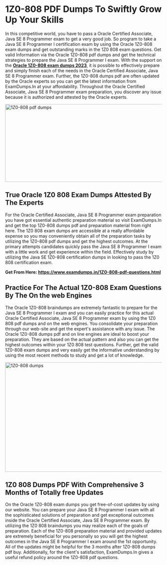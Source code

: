 <h1><strong>1Z0-808 PDF Dumps To Swiftly Grow Up Your Skills</strong></h1>
<p>In this competitive world, you have to pass a Oracle Certified Associate, Java SE 8 Programmer exam to get a very good job. So program to take a Java SE 8 Programmer I certification exam by using the Oracle 1Z0-808 exam dumps and get outstanding marks in the 1Z0 808 exam questions. Get valid Information via the Oracle 1Z0-808 pdf dumps and get the technical strategies to prepare the Java SE 8 Programmer I exam. With the support on the <strong><a href="https://www.examdumps.in/1Z0-808-pdf-questions.html">Oracle 1Z0-808 exam dumps 2023</a></strong>, it is possible to effectively prepare and simply finish each of the needs in the Oracle Certified Associate, Java SE 8 Programmer exam. Further, the 1Z0-808 dumps pdf are often updated by the Oracle experts so you can get the latest information from ExamDumps.In at your affordability. Throughout the Oracle Certified Associate, Java SE 8 Programmer exam preparation, you discover any issue because it is authorized and attested by the Oracle experts.</p>
<p><img src="https://i.ibb.co/zxJwW90/Copy-of-Online-Classes-Twitter-header-post-Made-with-Poster-My-Wall-1.png" alt="1Z0-808 pdf dumps" width="750" height="250" /></p>
<h2><strong>True Oracle 1Z0 808 Exam Dumps Attested By The Experts</strong></h2>
<p>For the Oracle Certified Associate, Java SE 8 Programmer exam preparation you have got essential authentic preparation material so visit ExamDumps.In and get the top 1Z0-808 dumps pdf and preparation material from right here. The 1Z0 808 exam dumps are accessible at a really affordable expense so you may conveniently obtain all of the preparation tasks by utilizing the 1Z0-808 pdf dumps and get the highest outcomes. At the primary attempts candidates quickly pass the Java SE 8 Programmer I exam with a little work and get experience within the field. Effectively study by utilizing the Java SE 1Z0-808 certification dumps in looking to pass the 1Z0 808 certification exam.</p>
<p><strong>Get From Here:&nbsp;<a href="https://www.examdumps.in/1Z0-808-pdf-questions.html">https://www.examdumps.in/1Z0-808-pdf-questions.html</a></strong></p>
<h2><strong>Practice For The Actual 1Z0-808 Exam Questions By The On the web Engines</strong></h2>
<p>The Oracle 1Z0-808 braindumps are extremely fantastic to prepare for the Java SE 8 Programmer I exam and you can easily practice for this actual Oracle Certified Associate, Java SE 8 Programmer exam by using the 1Z0 808 pdf dumps and on the web engines. You consolidate your preparation through our web-site and get the expert's assistance with any issue. The Oracle 1Z0-808 dumps pdf and on line engines are ideal to boost your preparation. They are based on the actual pattern and also you can get the highest outcomes within your 1Z0 808 test questions. Further, get the valid 1Z0-808 exam dumps and very easily get the informative understanding by using the most recent methods to study and get a lot of knowledge.</p>
<p><a href="https://www.examdumps.in/1Z0-808-pdf-questions.html"><img src="https://i.ibb.co/QkNtdwY/Copy-of-Zoom-Online-Classes-Facebook-Share-Po-Made-with-Poster-My-Wall-1.jpg" alt="1Z0-808 dumps" width="670" height="352" /></a></p>
<h2><strong>1Z0 808 Dumps PDF With Comprehensive 3 Months of Totally free Updates</strong></h2>
<p>On the Oracle 1Z0-808 exam dumps you get free-of-cost updates by using our website. You can prepare your Java SE 8 Programmer I exam with all the sophisticated solutions of preparation and get exceptional outcomes inside the Oracle Certified Associate, Java SE 8 Programmer exam. By utilizing the 1Z0 808 braindumps you may realize each of the goals of preparation. Each of the 1Z0-808 preparation material and provided updates are extremely beneficial for you personally so you will get the highest outcomes in the Java SE 8 Programmer I exam around the 1st opportunity. All of the updates might be helpful for the 3 months after 1Z0-808 dumps pdf buy. Additionally, for the client's satisfaction, ExamDumps.In gives a useful refund policy around the 1Z0-808 pdf questions.</p>
